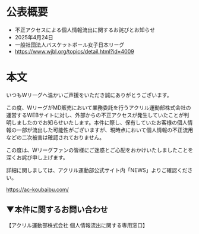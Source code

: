 # 公表概要
- 不正アクセスによる個人情報流出に関するお詫びとお知らせ
- 2025年4月24日
- 一般社団法人バスケットボール女子日本リーグ
- https://www.wjbl.org/topics/detail.html?id=4009

# 本文
いつもWリーグへ温かいご声援をいただき誠にありがとうございます。

この度、WリーグがMD販売において業務委託を行うアクリル運動部株式会社の運営するWEBサイトに対し、外部からの不正アクセスが発生していたことが判明しましたのでお知らせいたします。本件に際し、保有していたお客様の個人情報の一部が流出した可能性がございますが、現時点において個人情報の不正流用などの二次被害は確認されておりません。

この度は、Wリーグファンの皆様にご迷惑とご心配をおかけいたしましたことを深くお詫び申し上げます。

詳細に関しましては、アクリル運動部公式サイト内「NEWS」よりご確認ください。

https://ac-koubaibu.com/

## ▼本件に関するお問い合わせ
【アクリル運動部株式会社 個人情報流出に関する専用窓口】
